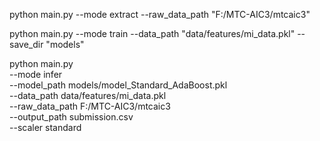 python main.py --mode extract --raw_data_path "F:/MTC-AIC3/mtcaic3"

python main.py --mode train --data_path "data/features/mi_data.pkl" --save_dir "models"


python main.py \
  --mode infer \
  --model_path models/model_Standard_AdaBoost.pkl \
  --data_path data/features/mi_data.pkl \
  --raw_data_path F:/MTC-AIC3/mtcaic3 \
  --output_path submission.csv \
  --scaler standard
